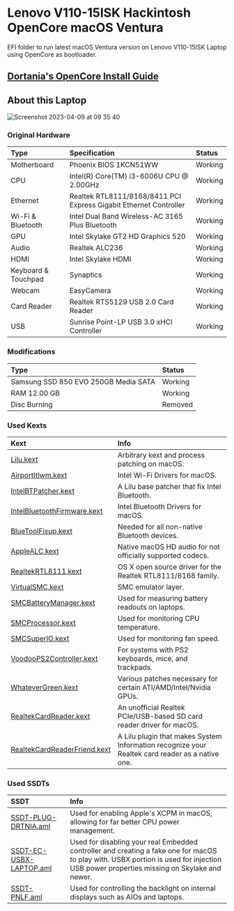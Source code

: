 # Lenovo V110-15ISK Hackintosh OpenCore macOS Ventura
EFI folder to run latest macOS Ventura version on Lenovo V110-15ISK Laptop using OpenCore as bootloader.
## [Dortania's OpenCore Install Guide](https://dortania.github.io/OpenCore-Install-Guide)

## About this Laptop

![Screenshot 2023-04-09 at 09 35 40](https://user-images.githubusercontent.com/66642459/230760615-0da0ea03-a71e-4d03-8953-70dc244fb542.png)

### Original Hardware

Type | Specification | Status
:---------|:---------|:----------
Motherboard	| Phoenix BIOS 1KCN51WW | Working
CPU | Intel(R) Core(TM) i3-6006U CPU @ 2.00GHz | Working
Ethernet | Realtek RTL8111/8168/8411 PCI Express Gigabit Ethernet Controller | Working
Wi-Fi & Bluetooth | Intel Dual Band Wireless-AC 3165 Plus Bluetooth | Working
GPU | Intel Skylake GT2 HD Graphics 520 | Working
Audio | Realtek ALC236 | Working
HDMI | Intel Skylake HDMI | Working
Keyboard & Touchpad | Synaptics | Working
Webcam | EasyCamera | Working
Card Reader | Realtek RTS5129 USB 2.0 Card Reader | Working
USB | Sunrise Point-LP USB 3.0 xHCI Controller | Working
### Modifications
Type | Status
:--------- |:---------
Samsung SSD 850 EVO 250GB Media SATA | Working
RAM 12.00 GB | Working
Disc Burning | Removed
### Used Kexts 
 
Kext | Info 
:---------|:---------
[Lilu.kext](https://github.com/acidanthera/Lilu/releases) | Arbitrary kext and process patching on macOS.
[AirportItlwm.kext](https://github.com/OpenIntelWireless/itlwm/releases) | Intel Wi-Fi Drivers for macOS.
[IntelBTPatcher.kext](https://github.com/OpenIntelWireless/IntelBluetoothFirmware/releases) | A Lilu base patcher that fix Intel Bluetooth.
[IntelBluetoothFirmware.kext](https://github.com/OpenIntelWireless/IntelBluetoothFirmware/releases) | Intel Bluetooth Drivers for macOS.
[BlueToolFixup.kext](https://github.com/acidanthera/BrcmPatchRAM/releases) | Needed for all non-native Bluetooth devices.
[AppleALC.kext](https://github.com/acidanthera/AppleALC/releases) | Native macOS HD audio for not officially supported codecs.
[RealtekRTL8111.kext](https://github.com/Mieze/RTL8111_driver_for_OS_X/releases) | OS X open source driver for the Realtek RTL8111/8168 family.
[VirtualSMC.kext](https://github.com/acidanthera/VirtualSMC/releases) | SMC emulator layer.
[SMCBatteryManager.kext](https://github.com/acidanthera/VirtualSMC/releases) | Used for measuring battery readouts on laptops.
[SMCProcessor.kext](https://github.com/acidanthera/VirtualSMC/releases) | Used for monitoring CPU temperature.
[SMCSuperIO.kext](https://github.com/acidanthera/VirtualSMC/releases) | Used for monitoring fan speed.
[VoodooPS2Controller.kext](https://github.com/acidanthera/VoodooPS2/releases) | For systems with PS2 keyboards, mice, and trackpads.
[WhateverGreen.kext](https://github.com/acidanthera/WhateverGreen/releases) | Various patches necessary for certain ATI/AMD/Intel/Nvidia GPUs.
[RealtekCardReader.kext](https://github.com/0xFireWolf/RealtekCardReader/releases) | An unofficial Realtek PCIe/USB-based SD card reader driver for macOS.
[RealtekCardReaderFriend.kext](https://github.com/0xFireWolf/RealtekCardReaderFriend/releases) | A Lilu plugin that makes System Information recognize your Realtek card reader as a native one.
### Used SSDTs
SSDT | Info
:---------|:---------
[SSDT-PLUG-DRTNIA.aml](https://github.com/dortania/Getting-Started-With-ACPI/blob/master/extra-files/compiled/SSDT-PLUG-DRTNIA.aml) | Used for enabling Apple's XCPM in macOS, allowing for far better CPU power management.
[SSDT-EC-USBX-LAPTOP.aml](https://github.com/dortania/Getting-Started-With-ACPI/blob/master/extra-files/compiled/SSDT-EC-USBX-LAPTOP.aml) | Used for disabling your real Embedded controller and creating a fake one for macOS to play with. USBX portion is used for injection USB power properties missing on Skylake and newer.
[SSDT-PNLF.aml](https://github.com/dortania/Getting-Started-With-ACPI/blob/master/extra-files/compiled/SSDT-PNLF.aml) | Used for controlling the backlight on internal displays such as AIOs and laptops.
